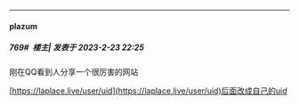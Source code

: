 
*****

####  plazum  
##### 769#         楼主| 发表于 2023-2-23 22:25

刚在QQ看到人分享一个很厉害的网站

[https://laplace.live/user/uid](https://laplace.live/user/uid)后面改成自己的uid

